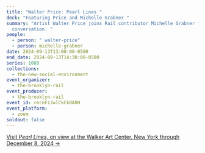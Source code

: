 ```yaml
---
title: "Walter Price: Pearl Lines "
deck: "Featuring Price and Michelle Grabner "
summary: "Artist Walter Price joins Rail contributor Michelle Grabner for a
  conversation. "
people:
  - person: " walter-price"
  - person: michelle-grabner
date: 2024-09-13T13:00:00-0500
end_date: 2024-09-13T14:30:00-0500
series: 1088
collections:
  - the-new-social-environment
event_organizer:
  - the-brooklyn-rail
event_producer:
  - the-brooklyn-rail
event_id: recnFzJwlCkCk8AOH
event_platform:
  - zoom
soldout: false
---
```

[V﻿isit *Pearl Lines,* on view at the Walker Art Center, New York through December 8, 2024 →](https://walkerart.org/calendar/2024/walter-price-pearl-lines)